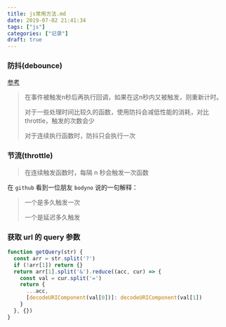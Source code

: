 ```yaml
---
title: js常用方法.md
date: 2019-07-02 21:41:34
tags: ["js"]
categories: ["记录"]
draft: true
---
```


### 防抖(debounce)

[参考](https://juejin.im/post/5b961773f265da0a9e52f0e3)

> 在事件被触发n秒后再执行回调，如果在这n秒内又被触发，则重新计时。
>
> 对于一些处理时间比较久的函数，使用防抖会减低性能的消耗，对比 throttle，触发的次数会少
>
> 对于连续执行函数时，防抖只会执行一次

### 节流(throttle)

>在连续触发函数时，每隔 n 秒会触发一次函数



在 `github` 看到一位朋友 `bodyno` 说的一句解释：

> 一个是多久触发一次
>
> 一个是延迟多久触发



### 获取 url 的 query 参数

```javascript
function getQuery(str) {
  const arr = str.split('?')
  if (!arr[1]) return {}
  return arr[1].split('&').reduce((acc, cur) => {
    const val = cur.split('=')
    return {
      ...acc,
      [decodeURIComponent(val[0])]: decodeURIComponent(val[1])
    }
  }, {})
}
```


